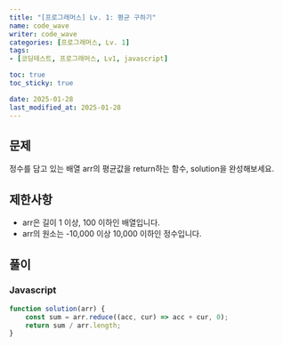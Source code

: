 ```yaml
---
title: "[프로그래머스] Lv. 1: 평균 구하기"
name: code_wave
writer: code_wave
categories: [프로그래머스, Lv. 1]
tags:
- [코딩테스트, 프로그래머스, Lv1, javascript]

toc: true
toc_sticky: true

date: 2025-01-28
last_modified_at: 2025-01-28
---
```


## 문제
정수를 담고 있는 배열 arr의 평균값을 return하는 함수, solution을 완성해보세요.

## 제한사항
- arr은 길이 1 이상, 100 이하인 배열입니다.
- arr의 원소는 -10,000 이상 10,000 이하인 정수입니다.

## 풀이
### Javascript
```js
function solution(arr) {
    const sum = arr.reduce((acc, cur) => acc + cur, 0);
    return sum / arr.length;
}
```
